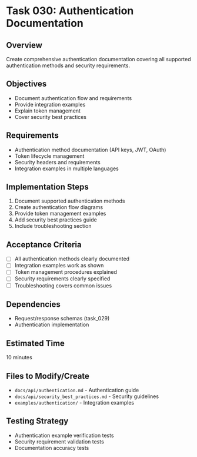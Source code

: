 # Task 030: Authentication Documentation

## Overview
Create comprehensive authentication documentation covering all supported authentication methods and security requirements.

## Objectives
- Document authentication flow and requirements
- Provide integration examples
- Explain token management
- Cover security best practices

## Requirements
- Authentication method documentation (API keys, JWT, OAuth)
- Token lifecycle management
- Security headers and requirements
- Integration examples in multiple languages

## Implementation Steps
1. Document supported authentication methods
2. Create authentication flow diagrams
3. Provide token management examples
4. Add security best practices guide
5. Include troubleshooting section

## Acceptance Criteria
- [ ] All authentication methods clearly documented
- [ ] Integration examples work as shown
- [ ] Token management procedures explained
- [ ] Security requirements clearly specified
- [ ] Troubleshooting covers common issues

## Dependencies
- Request/response schemas (task_029)
- Authentication implementation

## Estimated Time
10 minutes

## Files to Modify/Create
- `docs/api/authentication.md` - Authentication guide
- `docs/api/security_best_practices.md` - Security guidelines
- `examples/authentication/` - Integration examples

## Testing Strategy
- Authentication example verification tests
- Security requirement validation tests
- Documentation accuracy tests